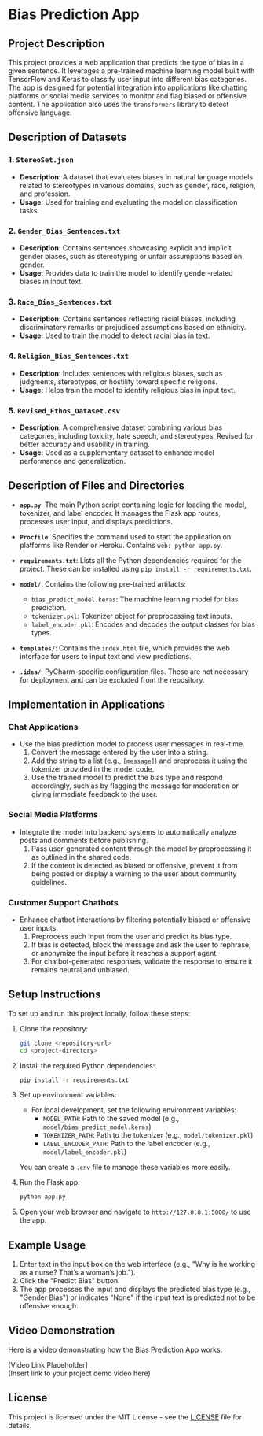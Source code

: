 # Bias Prediction App

## Project Description
This project provides a web application that predicts the type of bias in a given sentence. It leverages a pre-trained machine learning model built with TensorFlow and Keras to classify user input into different bias categories. The app is designed for potential integration into applications like chatting platforms or social media services to monitor and flag biased or offensive content. The application also uses the `transformers` library to detect offensive language.

## Description of Datasets

### 1. **`StereoSet.json`**
   - **Description**: A dataset that evaluates biases in natural language models related to stereotypes in various domains, such as gender, race, religion, and profession.
   - **Usage**: Used for training and evaluating the model on classification tasks.

### 2. **`Gender_Bias_Sentences.txt`**
   - **Description**: Contains sentences showcasing explicit and implicit gender biases, such as stereotyping or unfair assumptions based on gender.
   - **Usage**: Provides data to train the model to identify gender-related biases in input text.

### 3. **`Race_Bias_Sentences.txt`**
   - **Description**: Contains sentences reflecting racial biases, including discriminatory remarks or prejudiced assumptions based on ethnicity.
   - **Usage**: Used to train the model to detect racial bias in text.

### 4. **`Religion_Bias_Sentences.txt`**
   - **Description**: Includes sentences with religious biases, such as judgments, stereotypes, or hostility toward specific religions.
   - **Usage**: Helps train the model to identify religious bias in input text.

### 5. **`Revised_Ethos_Dataset.csv`**
   - **Description**: A comprehensive dataset combining various bias categories, including toxicity, hate speech, and stereotypes. Revised for better accuracy and usability in training.
   - **Usage**: Used as a supplementary dataset to enhance model performance and generalization.

## Description of Files and Directories

- **`app.py`**: The main Python script containing logic for loading the model, tokenizer, and label encoder. It manages the Flask app routes, processes user input, and displays predictions.

- **`Procfile`**: Specifies the command used to start the application on platforms like Render or Heroku. Contains `web: python app.py`.

- **`requirements.txt`**: Lists all the Python dependencies required for the project. These can be installed using `pip install -r requirements.txt`.

- **`model/`**: Contains the following pre-trained artifacts:
  - `bias_predict_model.keras`: The machine learning model for bias prediction.
  - `tokenizer.pkl`: Tokenizer object for preprocessing text inputs.
  - `label_encoder.pkl`: Encodes and decodes the output classes for bias types.

- **`templates/`**: Contains the `index.html` file, which provides the web interface for users to input text and view predictions.

- **`.idea/`**: PyCharm-specific configuration files. These are not necessary for deployment and can be excluded from the repository.

## Implementation in Applications

### **Chat Applications**
- Use the bias prediction model to process user messages in real-time. 
  1. Convert the message entered by the user into a string.
  2. Add the string to a list (e.g., `[message]`) and preprocess it using the tokenizer provided in the model code.
  3. Use the trained model to predict the bias type and respond accordingly, such as by flagging the message for moderation or giving immediate feedback to the user.

### **Social Media Platforms**
- Integrate the model into backend systems to automatically analyze posts and comments before publishing.
  1. Pass user-generated content through the model by preprocessing it as outlined in the shared code.
  2. If the content is detected as biased or offensive, prevent it from being posted or display a warning to the user about community guidelines.

### **Customer Support Chatbots**
- Enhance chatbot interactions by filtering potentially biased or offensive user inputs.
  1. Preprocess each input from the user and predict its bias type.
  2. If bias is detected, block the message and ask the user to rephrase, or anonymize the input before it reaches a support agent.
  3. For chatbot-generated responses, validate the response to ensure it remains neutral and unbiased.

## Setup Instructions

To set up and run this project locally, follow these steps:

1. Clone the repository:
   ```bash
   git clone <repository-url>
   cd <project-directory>
   ```

2. Install the required Python dependencies:
   ```bash
   pip install -r requirements.txt
   ```

3. Set up environment variables:
   - For local development, set the following environment variables:
     - `MODEL_PATH`: Path to the saved model (e.g., `model/bias_predict_model.keras`)
     - `TOKENIZER_PATH`: Path to the tokenizer (e.g., `model/tokenizer.pkl`)
     - `LABEL_ENCODER_PATH`: Path to the label encoder (e.g., `model/label_encoder.pkl`)

   You can create a `.env` file to manage these variables more easily.

4. Run the Flask app:
   ```bash
   python app.py
   ```

5. Open your web browser and navigate to `http://127.0.0.1:5000/` to use the app.

## Example Usage

1. Enter text in the input box on the web interface (e.g., "Why is he working as a nurse? That’s a woman’s job.").
2. Click the "Predict Bias" button.
3. The app processes the input and displays the predicted bias type (e.g., "Gender Bias") or indicates "None" if the input text is predicted not to be offensive enough.

## Video Demonstration

Here is a video demonstrating how the Bias Prediction App works:

[Video Link Placeholder]  
(Insert link to your project demo video here)

## License
This project is licensed under the MIT License - see the [LICENSE](./LICENSE) file for details.
